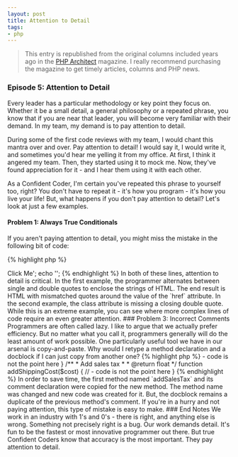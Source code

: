 ```yaml
---
layout: post
title: Attention to Detail
tags:
- php
---
```

> This entry is republished from the original columns included years ago in the [PHP Architect](http://phparch.com) magazine.  I really recommend purchasing the magazine to get timely articles, columns and PHP news.

### Episode 5: Attention to Detail

Every leader has a particular methodology or key point they focus on.  Whether it be a small detail, a general philosophy or a repeated phrase, you know that if you are near that leader, you will become very familiar with their demand.  In my team, my demand is to pay attention to detail.

During some of the first code reviews with my team, I would chant this mantra over and over.  Pay attention to detail!  I would say it, I would write it, and sometimes you'd hear me yelling it from my office.  At first, I think it angered my team.  Then, they started using it to mock me.  Now, they've found appreciation for it - and I hear them using it with each other.

As a Confident Coder, I'm certain you've repeated this phrase to yourself too, right?  You don't have to repeat it - it's how you program - it's how you live your life!  But, what happens if you don't pay attention to detail?  Let's look at just a few examples.

#### Problem 1: Always True Conditionals

If you aren't paying attention to detail, you might miss the mistake in the following bit of code:

{% highlight php %}
<?php
if ($valueIsFour = 3) {
  // oh no!
}
{% endhighlight %}

The result of that `if` statement will always evaluate as true.  The programmer probably meant to do a comparison `==` but instead executed an assignment `=`.  

#### Problem 2: Nested Quotes

It can be difficult to deal with nested quotes.  This can get especially bad when creating HTML from PHP.  Introduce variables, concatenation, and a lack of consistency to the mix, and you may have a problem.

{% highlight php %}
<?php
echo '<a href="' . $link . "'>Click Me</a>';
echo '<span id="' . $id . '" class="' . $class . '>"Hi!"</span>';
{% endhighlight %}

In both of these lines, attention to detail is critical.  In the first example, the programmer alternates between single and double quotes to enclose the strings of HTML.  The end result is HTML with mismatched quotes around the value of the `href` attribute.  In the second example, the class attribute is missing a closing double quote.  While this is an extreme example, you can see where more complex lines of code require an even greater attention.

### Problem 3: Incorrect Comments

Programmers are often called lazy.  I like to argue that we actually prefer efficiency.  But no matter what you call it, programmers generally will do the least amount of work possible.  One particularly useful tool we have in our arsenal is copy-and-paste.  Why would I retype a method declaration and a docblock if I can just copy from another one?

{% highlight php %}
<?php
/**
 * Add sales tax
 *
 * @return float
 */
function addSalesTax($cost)
{
 // <snip> - code is not the point here
}

/**
 * Add sales tax
 *
 * @return float
 */
function addShippingCost($cost)
{
 // <snip> - code is not the point here
}
{% endhighlight %}

In order to save time, the first method named `addSalesTax` and its comment declaration were copied for the new method.  The method name was changed and new code was created for it.  But, the docblock remains a duplicate of the previous method's comment.  If you're in a hurry and not paying attention, this type of mistake is easy to make.

### End Notes

We work in an industry with 1's and 0's - there is right, and anything else is wrong.  Something not precisely right is a bug.  Our work demands detail.  It's fun to be the fastest or most innovative programmer out there.  But true Confident Coders know that accuracy is the most important.  They pay attention to detail.
